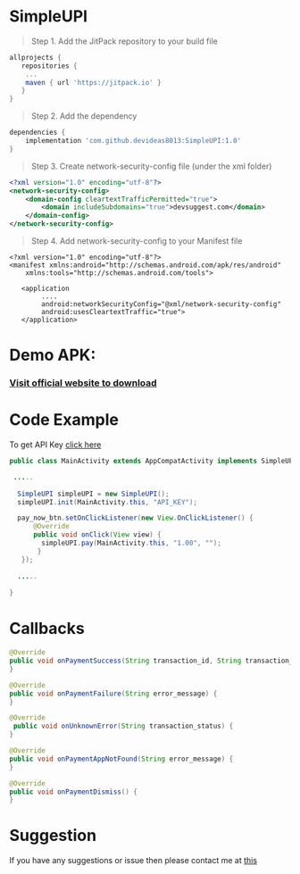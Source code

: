 # SimpleUPI
> Step 1. Add the JitPack repository to your build file

```gradle
allprojects {
   repositories {
	...
	maven { url 'https://jitpack.io' }
   }
}
```

> Step 2. Add the dependency
```gradle
dependencies {
    implementation 'com.github.devideas8013:SimpleUPI:1.0'
}
```

> Step 3. Create network-security-config file (under the xml folder)
```xml
<?xml version="1.0" encoding="utf-8"?>
<network-security-config>
    <domain-config cleartextTrafficPermitted="true">
        <domain includeSubdomains="true">devsuggest.com</domain>
    </domain-config>
</network-security-config>
```
> Step 4. Add network-security-config to your Manifest file
```manifest
<?xml version="1.0" encoding="utf-8"?>
<manifest xmlns:android="http://schemas.android.com/apk/res/android"
    xmlns:tools="http://schemas.android.com/tools">

   <application
        ....
        android:networkSecurityConfig="@xml/network-security-config"
        android:usesCleartextTraffic="true">
   </application>
```

# Demo APK:
### [Visit official website to download](https://devsuggest.com/)

# Code Example
To get API Key [click here](https://devsuggest.com/)
 
```java
public class MainActivity extends AppCompatActivity implements SimpleUPI.SimpleUPICallbacks {

 .....
    
  SimpleUPI simpleUPI = new SimpleUPI();
  simpleUPI.init(MainActivity.this, "API_KEY");

  pay_now_btn.setOnClickListener(new View.OnClickListener() {
      @Override
      public void onClick(View view) {
        simpleUPI.pay(MainActivity.this, "1.00", "");
       }
   });
   
  .....
  
}
``` 
# Callbacks
```java
@Override
public void onPaymentSuccess(String transaction_id, String transaction_status, String transaction_ref_no) {
}

@Override
public void onPaymentFailure(String error_message) {
}

@Override
 public void onUnknownError(String transaction_status) {
}

@Override
public void onPaymentAppNotFound(String error_message) {
}

@Override
public void onPaymentDismiss() {
}
```

# Suggestion
If you have any suggestions or issue then please contact me at [this](https://devsuggest.com/)
